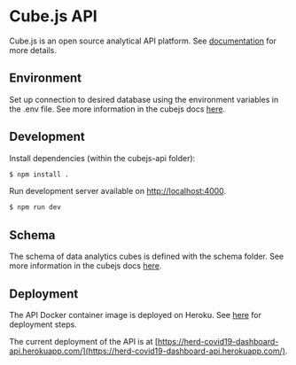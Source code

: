 # Cube.js API

Cube.js is an open source analytical API platform. See [documentation](https://cube.dev/docs/introduction) for more details.

## Environment

Set up connection to desired database using the environment variables in the .env file. See more information in the cubejs docs [here](https://cube.dev/docs/config/databases).

## Development

Install dependencies (within the cubejs-api folder):
```sh
$ npm install .
```

Run development server available on [http://localhost:4000](http://localhost:4000).

```sh
$ npm run dev
```

## Schema

The schema of data analytics cubes is defined with the schema folder. See more information in the cubejs docs [here](https://cube.dev/docs/schema/getting-started).

## Deployment

The API Docker container image is deployed on Heroku. See [here](https://real-time-dashboard.cube.dev/deployment) for deployment steps.

The current deployment of the API is at [https://herd-covid19-dashboard-api.herokuapp.com/](https://herd-covid19-dashboard-api.herokuapp.com/).
